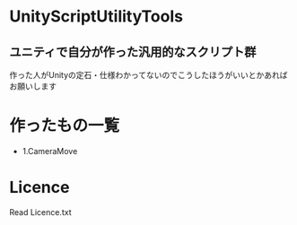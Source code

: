 # UnityScriptUtilityTools
## ユニティで自分が作った汎用的なスクリプト群
作った人がUnityの定石・仕様わかってないのでこうしたほうがいいとかあればお願いします

# 作ったもの一覧

- 1.CameraMove

# Licence

Read Licence.txt
